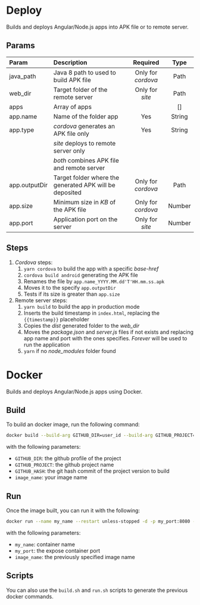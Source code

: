 # Deploy
Builds and deploys Angular/Node.js apps into APK file or to remote server.

## Params
|Param          |Description                                            |Required          |Type  |
|:--------------|:------------------------------------------------------|:----------------:|:----:|
|java_path      |Java 8 path to used to build APK file                  |Only for *cordova*|Path  |
|web_dir        |Target folder of the remote server                     |Only for *site*   |Path  |
|apps           |Array of apps                                          |                  |[]    |
|app.name       |Name of the folder app                                 |Yes               |String|
|app.type       |*cordova* generates an APK file only                   |Yes               |String|
|               |*site* deploys to remote server only                   |                  |      |
|               |*both* combines APK file and remote server             |                  |      |
|app.outputDir |Target folder where the generated APK will be deposited|Only for *cordova*|Path  |
|app.size       |Minimum size in *KB* of the APK file                   |Only for *cordova*|Number|
|app.port       |Application port on the server                         |Only for *site*   |Number|

## Steps
1. *Cordova* steps:
    1. `yarn cordova` to build the app with a specific *base-href*
    1. `cordova build android` generating the APK file
    1. Renames the file by `app.name_YYYY.MM.dd'T'HH.mm.ss.apk`
    1. Moves it to the specify `app.outputDir`
    1. Tests if its size is greater than `app.size`
2. Remote server steps:
    1. `yarn build` to build the app in production mode
    1. Inserts the build timestamp in `index.html`, replacing the `{{timestamp}}` placeholder
    1. Copies the *dist* generated folder to the *web_dir*
    1. Moves the *package.json* and *server.js* files if not exists and replacing app name and port with the ones specifies. *Forever* will be used to run the application
    1. `yarn` if no *node_modules* folder found

# Docker 

Builds and deploys Angular/Node.js apps using Docker.

## Build

To build an docker image, run the following command:
```bash
docker build --build-arg GITHUB_DIR=user_id --build-arg GITHUB_PROJECT=project_id --build-arg GITHUB_HASH=commit_hash -t image_name https://raw.githubusercontent.com/69pmb/Deploy/main/docker/ng-build/Dockerfile
```
with the following parameters:  
- `GITHUB_DIR`: the github profile of the project
- `GITHUB_PROJECT`: the github project name
- `GITHUB_HASH`: the git hash commit of the project version to build
- `image_name`: your image name

## Run

Once the image built, you can run it with the following:  
```bash
docker run --name my_name --restart unless-stopped -d -p my_port:8080 -t image_name
```
with the following parameters:  
- `my_name`: container name
- `my_port`: the expose container port
- `image_name`: the previously specified image name

## Scripts

You can also use the `build.sh` and `run.sh` scripts to generate the previous docker commands.
